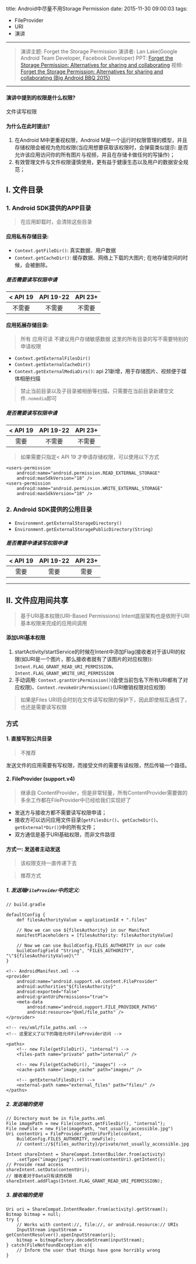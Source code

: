 title: Android中尽量不用Storage Permission
date: 2015-11-30 09:00:03
tags:
- FileProvider
- URI
- 演讲

---

> 演讲主题: Forget the Storage Permission
> 演讲者: Lan Lake(Google Android Team Developer, Facebook Developer)
> PPT: [Forget the Storage Permission: Alternatives for sharing and collaborating](https://speakerdeck.com/ianhanniballake/forget-the-storage-permission-alternatives-for-sharing-and-collaborating#stargazers)
> 视频: [Forget the Storage Permission: Alternatives for sharing and collaborating (Big Android BBQ 2015)](https://www.youtube.com/watch?v=C28pvd2plBA&feature=iv&src_vid=BKU-wmTAPdc&annotation_id=annotation_3791593857)

<!-- more -->

----

#### 演讲中提到的权限是什么权限?

文件读写权限

#### 为什么在此时提出?

1. 在Android M中更重视权限，Android M是一个运行时权限管理的模型，并且存储权限会被视为危险权限(当应用想要获取该权限时，会弹窗类似提示: 是否允许该应用访问你的所有图片与视频，并且在存储卡做任何的写操作)；
2. 有效管理文件与文件权限谨慎使用，更有益于健康生态以及用户的数据安全规范；


## I. 文件目录

### 1. Android SDK提供的APP目录

> 在应用卸载时，会清除这些目录

#### 应用私有存储目录:

- `Context.getFileDir()`: 真实数据、用户数据
- `Context.getCacheDir()`: 缓存数据、网络上下载的大图片; 在地存储空间的时候，会被删除。

##### 是否需要读写权限申请

< API 19 | API 19-22 | API 23+
:-: | :-: | :-: |
不需要 | 不需要 | 不需要

#### 应用拓展存储目录:

> 所有 应用可读
> 不建议用户存储敏感数据
> 这里的所有目录的写不需要特别的申请权限

- `Context.getExternalFilesDir()`
- `Context.getExternalCacheDir()`
- `Context.getExternalMediaDirs()`: api 21新增，用于存储图片、视频便于媒体相册扫描

> 禁止当前目录以及子目录被相册等扫描，只需要在当前目录新建空文件`.nomedia`即可

##### 是否需要读写权限申请

< API 19 | API 19-22 | API 23+
:-: | :-: | :-: |
需要 | 不需要 | 不需要

> 如果需要只指定< API 19 才申请存储权限，可以使用以下方式

```
<users-permission
    android:name="android.permission.READ_EXTERNAL_STORAGE"
    android:maxSdkVersion="18" />
<users-permission
    android:name="android.permission.WRITE_EXTERNAL_STORAGE"
    android:maxSdkVersion="18" />
```

### 2. Android SDK提供的公用目录

- `Environment.getExternalStorageDirectory()`
- `Environment.getExternalStoragePublicDirectory(String)`

##### 是否需要申请读写权限申请

< API 19 | API 19-22 | API 23+
:-: | :-: | :-: |
需要 | 需要 | 需要


---

## II. 文件应用间共享

> 基于URI基本权限(URI-Based Permissions)
> Intent底层架构也是依附于URI基本权限来完成的应用间调用

#### 添加URI基本权限

1. startActivity/startService的时候在Intent中添加Flag(接收者对于该URI的权限(如URI是一个图片，那么接收者就有了该图片的对应权限)): `Intent.FLAG_GRANT_READ_URI_PERMISSION`、`Intent.FLAG_GRANT_WRITE_URI_PERMISSION`
2. 手动调用: `Context.grantUriPermission()`(会使当前包名下所有URI都有了对应权限)、`Context.revokeUriPermission()`(URI撤销权限对应权限)

> 如果是Files URI将会时刻在文件读写权限的保护下，因此即使相互通信了，也还是需要读写权限


### 方式

#### 1. 直接写到公共目录

> 不推荐

发送文件的应用需要有写权限，而接受文件的需要有读权限，然后传输一个路径。

#### 2. FileProvider (support.v4)

> 继承自 ContentProvider，但是非常轻量，所有ContentProvider需要做的多余工作都在FileProvider中已经给我们实现好了

- 发送方与接收方都不需要读写权限申请；
- 接收方可以访问应用文件目录(`getFilesDir()`、`getCacheDir()`、`getExternal*Dir()`)中的所有文件；
- 双方通信是基于URI基础权限，而非文件路径

#### 方式一: 发送者主动发送

> 该权限支持一直传递下去

>  推荐方式

##### 1. 发送端`FileProvider`中的定义:

```
// build.gradle

defaultConfig {
    def filesAuthorityValue = applicationId + ".files"

    // Now we can use ${filesAuthority} in our Manifest
    manifestPlaceholders = [filesAuthority: filesAuthorityValue]

    // Now we can use BuildConfig.FILES_AUTHORITY in our code
    buildConfigField "String", "FILES_AUTHORITY", "\"${filesAuthorityValue}\""
}
```

```
<!-- AndroidManifest.xml -->
<provider
    android:name="android.support.v4.content.FileProvider"
    android:authorities"${filesAuthority}"
    android:exported="false"
    android:grantUriPermissions="true">
    <meta-data
        android:name="android.support.FILE_PROVIDER_PATHS"
        android:resource="@xml/file_paths" />
</provider>
```

```
<!-- res/xml/file_paths.xml -->
<!-- 这里定义了以下的路径允许FileProvider访问 -->

<paths>
    <!-- new File(getFileDir(), "internal") -->
    <files-path name="private" path="internal/" />

    <!-- new File(getCacheDir(), "images") -->
    <cache-path name="image_cache" path="images/" />

    <!-- getExternalFilesDir() -->
    <external-path name="external_files" path="files/" />
</paths>
```

##### 2. 发送端的使用

```
// Directory must be in file_paths.xml
File imagePath = new File(context.getFilesDir(), "internal");
File newFile = new File(imagePath, "not_usually_accessible.jpg")
Uri contentUri = FileProvider.getUriForFile(context,
    BuildConfig.FILES_AUTHORITY, newFile);
    // content://${files_authority}/private/not_usually_accessible.jpg

Intent shareIntent = ShareCompat.IntentBuilder.from(activity)
    .setType("image/jpeg").setStream(contentUri).getIntent();
// Provide read access
shareIntent.setData(contentUri);
// 接收者对于Data只有读的权限
shareIntent.addFlags(Intent.FLAG_GRANT_READ_URI_PERMISSION);
```

##### 3. 接收端的使用

```
Uri uri = ShareCompat.IntentReader.from(activity).getStream();
Bitmap bitmap = null;
try {
    // Works with content://, file://, or android.resource:// URIs
    InputStream inputStream = getContentResolver().openInputStream(uri);
    bitmap = bitmapFactory.decodeStream(inputStream);
} catch(FileNotfoundException e){
    // Inform the user that things have gone horribly wrong
}
```

